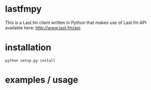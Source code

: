 # lastfmpy
This is a Last.fm client written in Python that makes use of Last.fm API available here: http://www.last.fm/api.

# installation
`python setup.py install`

# examples / usage
